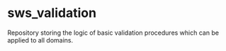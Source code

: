# sws_validation
Repository storing the logic of basic validation procedures which can be applied to all domains.

